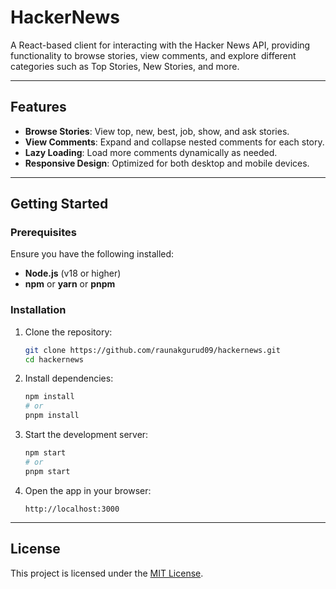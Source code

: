 # HackerNews

A React-based client for interacting with the Hacker News API, providing functionality to browse stories, view comments, and explore different categories such as Top Stories, New Stories, and more.

---

## Features

- **Browse Stories**: View top, new, best, job, show, and ask stories.
- **View Comments**: Expand and collapse nested comments for each story.
- **Lazy Loading**: Load more comments dynamically as needed.
- **Responsive Design**: Optimized for both desktop and mobile devices.

---

## Getting Started

### Prerequisites

Ensure you have the following installed:

- **Node.js** (v18 or higher)
- **npm** or **yarn** or **pnpm**

### Installation

1. Clone the repository:

   ```bash
   git clone https://github.com/raunakgurud09/hackernews.git
   cd hackernews
   ```

2. Install dependencies:

   ```bash
   npm install
   # or
   pnpm install
   ```

3. Start the development server:

   ```bash
   npm start
   # or
   pnpm start
   ```

4. Open the app in your browser:

   ```
   http://localhost:3000
   ```

---

## License

This project is licensed under the [MIT License](LICENSE).
